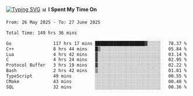 <a href="https://git.io/typing-svg"><img src="https://readme-typing-svg.demolab.com?font=Fira+Code&weight=700&size=35&pause=2000&center=true&random=false&width=1000&height=250&lines=%F0%9D%98%9B%F0%9D%98%A9%F0%9D%98%A6+%F0%9D%98%AD%F0%9D%98%AA%F0%9D%98%A7%F0%9D%98%A6+%F0%9D%98%B0%F0%9D%98%A7+%F0%9D%98%B5%F0%9D%98%A9%F0%9D%98%AA%F0%9D%98%B4+%F0%9D%98%B8%F0%9D%98%B0%F0%9D%98%B3%F0%9D%98%AD%F0%9D%98%A5+%F0%9D%98%AA%F0%9D%98%B4+%F0%9D%98%B0%F0%9D%98%AF%F0%9D%98%AD%F0%9D%98%BA+%F0%9D%98%B5%F0%9D%98%A9%F0%9D%98%A6+%F0%9D%98%A6%F0%9D%98%AF%F0%9D%98%AB%F0%9D%98%B0%F0%9D%98%BA%F0%9D%98%AE%F0%9D%98%A6%F0%9D%98%AF%F0%9D%98%B5+%F0%9D%98%B0%F0%9D%98%A7+%F0%9D%98%A5%F0%9D%98%A6%F0%9D%98%A4%F0%9D%98%A6%F0%9D%98%B1%F0%9D%98%B5%F0%9D%98%AA%F0%9D%98%B0%F0%9D%98%AF" alt="Typing SVG" /></a>
📊 **I Spent My Time On** 

<!--START_SECTION:waka-->

```txt
From: 26 May 2025 - To: 27 June 2025

Total Time: 149 hrs 36 mins

Go                117 hrs 17 mins ███████████████████▓░░░░░   78.37 %
C++               8 hrs 44 mins   █▒░░░░░░░░░░░░░░░░░░░░░░░   05.84 %
Lua               4 hrs 42 mins   ▓░░░░░░░░░░░░░░░░░░░░░░░░   03.14 %
C                 4 hrs 24 mins   ▓░░░░░░░░░░░░░░░░░░░░░░░░   02.95 %
Protocol Buffer   3 hrs 19 mins   ▓░░░░░░░░░░░░░░░░░░░░░░░░   02.22 %
Bash              2 hrs 42 mins   ▒░░░░░░░░░░░░░░░░░░░░░░░░   01.81 %
TypeScript        49 mins         ░░░░░░░░░░░░░░░░░░░░░░░░░   00.55 %
CMake             43 mins         ░░░░░░░░░░░░░░░░░░░░░░░░░   00.48 %
SQL               32 mins         ░░░░░░░░░░░░░░░░░░░░░░░░░   00.36 %
```

<!--END_SECTION:waka-->
